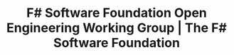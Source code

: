 ---
layout: page
title: F# Software Foundation Open Engineering Working Group | The F# Software Foundation
headline: Open Engineering Working Group
---
